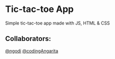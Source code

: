 # Tic-tac-toe App
Simple tic-tac-toe app made with JS, HTML & CSS


## Collaborators:
[@ngodi](https://github.com/ngodi)
[@codingAngarita](https://github.com/codingAngarita)